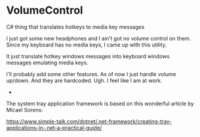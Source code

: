 # VolumeControl
C# thing that translates hotkeys to media key messages

I just got some new headphones and I ain't got no volume control on them. Since my keyboard has no media keys, I came up with this utility.

It just translate hotkey windows messages into keyboard windows messages emulating media keys.

I'll probably add some other features. As of now I just handle volume up/down. And they are hardcoded. Ugh. I feel like I am at work.

-

The system tray application framework is based on this wonderful article by Micael Sorens:

https://www.simple-talk.com/dotnet/.net-framework/creating-tray-applications-in-.net-a-practical-guide/
